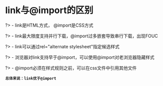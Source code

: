 # link与@import的区别

?> - link是HTML方式， @import是CSS方式

?> - link最大限度支持并行下载，@import过多嵌套导致串行下载，出现FOUC

?> - link可以通过rel="alternate stylesheet"指定候选样式

?> - 浏览器对link支持早于@import，可以使用@import对老浏览器隐藏样式

?> - @import必须在样式规则之前，可以在css文件中引用其他文件

**`总体来说：link优于@import`**

